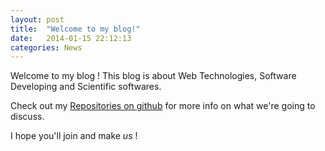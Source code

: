 ```yaml
---
layout: post
title:  "Welcome to my blog!"
date:   2014-01-15 22:12:13
categories: News
---
```


Welcome to my blog ! This blog is about Web Technologies, Software Developing and Scientific softwares.

Check out my [Repositories on github][gh-mohebifar] for more info on what we're going to discuss.

I hope you'll join and make *us* !

[gh-mohebifar]: https://github.com/mohebifar
